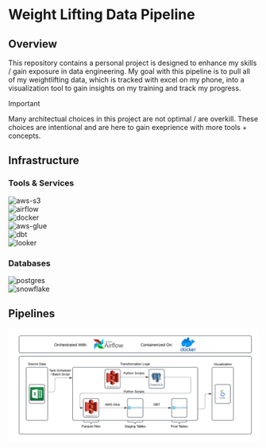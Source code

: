 # Weight Lifting Data Pipeline

## Overview
This repository contains a personal project is  designed to enhance my skills / gain exposure in data engineering. My goal with this pipeline is to pull all of my weightlifting data, which is tracked with excel on my phone, into a visualization tool to gain insights on my training and track my progress. 

> [!IMPORTANT]
> Many architectual choices in this project are not optimal / are overkill. These choices are intentional and are here to gain exeprience with more tools + concepts.

## Infrastructure  

### Tools & Services  
![aws-s3](https://img.shields.io/badge/AWS_S3-569A31?style=flat-square&logo=amazons3&logoColor=white)  
![airflow](https://img.shields.io/badge/Apache_Airflow-017CEE?style=flat-square&logo=apache-airflow&logoColor=white)  
![docker](https://img.shields.io/badge/Docker-2496ED?style=flat-square&logo=docker&logoColor=white)  
![aws-glue](https://img.shields.io/badge/AWS_Glue-232F3E?style=flat-square&logo=amazons3&logoColor=white)  
![dbt](https://img.shields.io/badge/dbt-FF694B?style=flat-square&logo=dbt&logoColor=white)  
![looker](https://img.shields.io/badge/Looker-4285F4?style=flat-square&logo=looker&logoColor=white)  

### Databases  
![postgres](https://img.shields.io/badge/PostgreSQL-4169E1?style=flat-square&logo=postgresql&logoColor=white)  
![snowflake](https://img.shields.io/badge/Snowflake-29B5E8?style=flat-square&logo=snowflake&logoColor=white)  

## Pipelines 


![Page 1](images/dataPipelineDiagram.png)
